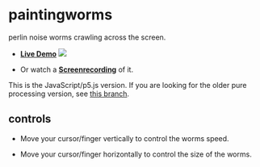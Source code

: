 # paintingworms
perlin noise worms crawling across the screen.

- [**Live Demo**](http://nylki.github.io/paintingworms/)
[![](http://tombr.de/stuff/paintingworms.png)]()

- Or watch a [**Screenrecording**](https://vimeo.com/123993212) of it.


This is the JavaScript/p5.js version. If you are looking for the older pure processing version, see [this branch](https://github.com/nylki/paintingworms/tree/processing).

## controls

- Move your cursor/finger vertically to control the worms speed.

- Move your cursor/finger horizontally to control the size of the worms.
